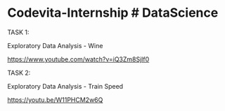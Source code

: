 # Codevita-Internship # DataScience

 TASK 1: 
 
 Exploratory Data Analysis - Wine 
 
 https://www.youtube.com/watch?v=iQ3Zm8Sjlf0
 
 TASK 2: 
 
 Exploratory Data Analysis - Train Speed
 
 https://youtu.be/W11PHCM2w6Q
 
 
 
 
